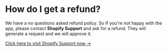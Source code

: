 # How do I get a refund?

We have a no questions asked refund policy. So If you're not happy with the app, please contact **Shopify Support** and ask for a refund. They will generate a request and we will approve it.

[Click here to visit Shopify Support now →](https://help.shopify.com/en/questions)